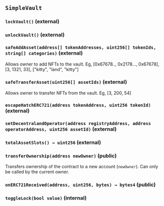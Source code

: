 ## `SimpleVault`






### `lockVault()` (external)





### `unlockVault()` (external)





### `safeAddAsset(address[] tokenAddresses, uint256[] tokenIds, string[] categories)` (external)

Allows owner to add NFTs to the vault.
Eg, [0x67678.., 0x2178..., 0x67678], [3, 1321, 33], ["kitty", "land", "kitty"]



### `safeTransferAsset(uint256[] assetIds)` (external)

Allows owner to transfer NFTs from the vault.
Eg, [3, 200, 54]



### `escapeHatchERC721(address tokenAddress, uint256 tokenId)` (external)





### `setDecentralandOperator(address registryAddress, address operatorAddress, uint256 assetId)` (external)





### `totalAssetSlots() → uint256` (external)





### `transferOwnership(address newOwner)` (public)



Transfers ownership of the contract to a new account (`newOwner`).
Can only be called by the current owner.

### `onERC721Received(address, uint256, bytes) → bytes4` (public)





### `toggleLock(bool value)` (internal)






